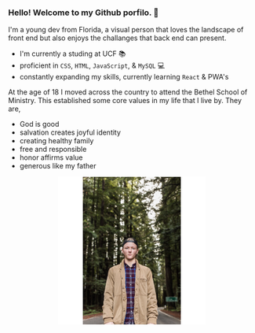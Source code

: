 ### Hello! Welcome to my Github porfilo. 👋

<!--  This is a top secret incrypted message  🤫 -->

I'm a young dev from Florida, a visual person that loves the landscape of front end but also enjoys the challanges that back end can present. 
- I'm currently a studing at UCF 📚
- proficient in `CSS`, `HTML`, `JavaScript`, & `MySQL` 💻
- constantly expanding my skills, currently learning `React` & PWA's

At the age of 18 I moved across the country to attend the Bethel School of Ministry. This established some core values in my life that I live by. They are, 
- God is good 
- salvation creates joyful identity 
- creating healthy family 
- free and responsible 
- honor affirms value 
- generous like my father


<div style="width:300px; height:100px; display: block; margin-left: auto; margin-right: auto;">

![Tyler Morgan](assets/tyler-1.img.JPG)
</div>
